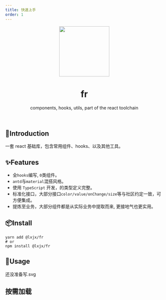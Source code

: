 ```yaml
---
title: 快速上手
order: 1
---
```


<p align="center">
    <img src="https://github.com/Iixianjie/fr/raw/master/public/logo.png" width="160" align="center" />
</p>

<h1 align="center">fr</h1>
<p align="center">components, hooks, utils, part of the react toolchain</p>

<br>

## 🎉Introduction

一套 react 基础库，包含常用组件、hooks、以及其他工具。

## ✨Features

- 全`hooks`编写, `0`类组件。
- `antd`与`material`混搭风格。
- 使用 `TypeScript` 开发，的类型定义完整。
- 标准化接口，大部分接口`color/value/onChange/size`等与社区约定一致，可方便集成。
- 提炼至业务，大部分组件都是从实际业务中提取而来, 更接地气也更实用。

## 📦Install

```shell
yarn add @lxjx/fr
# or
npm install @lxjx/fr
```

## 🍭Usage

还没准备写.svg

## 按需加载
